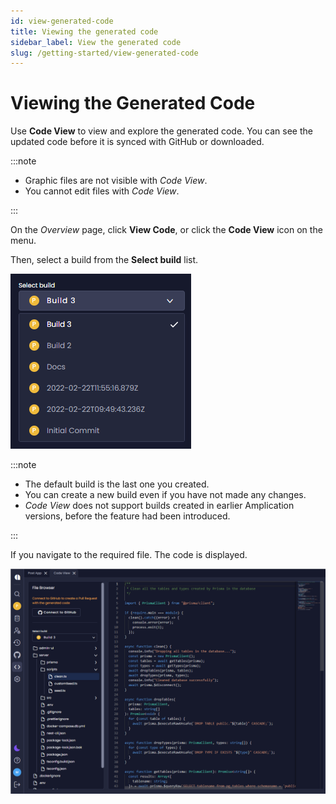 ```yaml
---
id: view-generated-code
title: Viewing the generated code
sidebar_label: View the generated code
slug: /getting-started/view-generated-code
---
```


# Viewing the Generated Code

Use **Code View** to view and explore the generated code. You can see the updated code before it is synced with GitHub or downloaded.

:::note

- Graphic files are not visible with _Code View_.
- You cannot edit files with _Code View_.

:::

On the _Overview_ page, click **View Code**, or click the **Code View** icon on the menu.

Then, select a build from the **Select build** list.

![](../getting-started/assets/view-code2a.png)

:::note

- The default build is the last one you created.
- You can create a new build even if you have not made any changes.
- _Code View_ does not support builds created in earlier Amplication versions, before the feature had been introduced.

:::

If you navigate to the required file. The code is displayed.

![](../getting-started/assets/view-code3.png)
